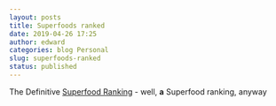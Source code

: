 ```yaml
---
layout: posts
title: Superfoods ranked
date: 2019-04-26 17:25
author: edward
categories: blog Personal
slug: superfoods-ranked
status: published
---
```




The Definitive [Superfood Ranking](https://getpocket.com/explore/item/the-definitive-superfood-ranking) - well, **a** Superfood ranking, anyway


